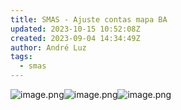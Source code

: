 ```yaml
---
title: SMAS - Ajuste contas mapa BA
updated: 2023-10-15 10:52:08Z
created: 2023-09-04 14:34:49Z
author: André Luz
tags:
  - smas
---
```


![image.png](image-60.png)![image.png](image-62.png)![image.png](image-61.png)